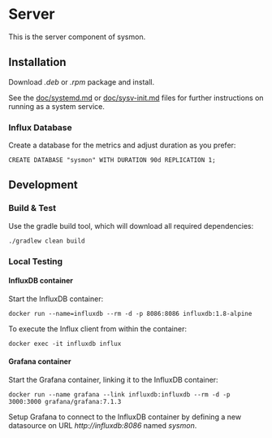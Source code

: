 # Server

This is the server component of sysmon.

## Installation

Download *.deb* or *.rpm* package and install.

See the [doc/systemd.md](doc/systemd.md) or [doc/sysv-init.md](doc/sysv-init.md) files for further instructions on running as a system service.

### Influx Database

Create a database for the metrics and adjust duration as you prefer:

```text
CREATE DATABASE "sysmon" WITH DURATION 90d REPLICATION 1;
```

## Development


### Build & Test

Use the gradle build tool, which will download all required dependencies:

```shell
./gradlew clean build
```

### Local Testing

#### InfluxDB container

Start the InfluxDB container:

```shell
docker run --name=influxdb --rm -d -p 8086:8086 influxdb:1.8-alpine
```

To execute the Influx client from within the container:

```shell
docker exec -it influxdb influx
```

#### Grafana container

Start the Grafana container, linking it to the InfluxDB container:

```shell
docker run --name grafana --link influxdb:influxdb --rm -d -p 3000:3000 grafana/grafana:7.1.3
```

Setup Grafana to connect to the InfluxDB container by defining a new datasource on URL *http://influxdb:8086* named *sysmon*.

